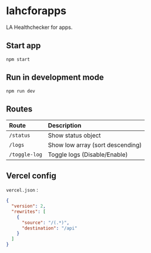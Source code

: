 # lahcforapps
LA Healthchecker for apps.

## Start app

```
npm start
```

## Run in development mode
```
npm run dev
```

## Routes

|Route          |Description                      |
|:------        |:-------                         |
|`/status`      |Show status object               |
|`/logs`        |Show low array (sort descending) |
|`/toggle-log`  |Toggle logs (Disable/Enable)     |

## Vercel config

`vercel.json` :
```json
{
  "version": 2,
  "rewrites": [
    {
      "source": "/(.*)",
      "destination": "/api"
    }
  ]
}
```
